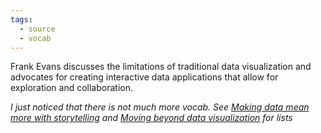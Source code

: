 ```yaml
---
tags:
  - source
  - vocab
---
```


Frank Evans discusses the limitations of traditional data visualization and advocates for creating interactive data applications that allow for exploration and collaboration.

_I just noticed that there is not much more vocab. See [Making data mean more with storytelling](Making%20data%20mean%20more%20with%20storytelling.md) and [Moving beyond data visualization](Moving%20beyond%20data%20visualization.md) for lists_
